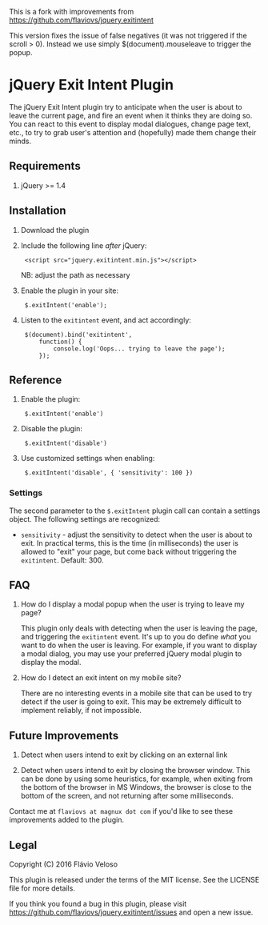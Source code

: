 This is a fork with improvements from https://github.com/flaviovs/jquery.exitintent

This version fixes the issue of false negatives (it was not triggered if the scroll > 0). Instead we use simply $(document).mouseleave to trigger the popup.




jQuery Exit Intent Plugin
=========================

The jQuery Exit Intent plugin try to anticipate when the user is about
to leave the current page, and fire an event when it thinks they are
doing so. You can react to this event to display modal dialogues,
change page text, etc., to try to grab user's attention and
(hopefully) made them change their minds.


Requirements
------------

1. jQuery >= 1.4


Installation
------------

1. Download the plugin

2. Include the following line *after* jQuery:

        <script src="jquery.exitintent.min.js"></script>

   NB: adjust the path as necessary

3. Enable the plugin in your site:

        $.exitIntent('enable');

4. Listen to the `exitintent` event, and act accordingly:

        $(document).bind('exitintent',
            function() {
                console.log('Oops... trying to leave the page');
            });


Reference
---------

1. Enable the plugin:

        $.exitIntent('enable')

2. Disable the plugin:

        $.exitIntent('disable')

3. Use customized settings when enabling:

        $.exitIntent('disable', { 'sensitivity': 100 })


### Settings

The second parameter to the `$.exitIntent` plugin call can contain a
settings object. The following settings are recognized:

- `sensitivity` - adjust the sensitivity to detect when the user is
  about to exit. In practical terms, this is the time (in
  milliseconds) the user is allowed to "exit" your page, but come back
  without triggering the `exitintent`. Default: 300.


FAQ
---

1. How do I display a modal popup when the user is trying to leave my
page?

   This plugin only deals with detecting when the user is leaving the
   page, and triggering the `exitintent` event. It's up to you do
   define *what* you want to do when the user is leaving. For example,
   if you want to display a modal dialog, you may use your preferred
   jQuery modal plugin to display the modal.

2. How do I detect an exit intent on my mobile site?

   There are no interesting events in a mobile site that can be used
   to try detect if the user is going to exit. This may be extremely
   difficult to implement reliably, if not impossible.


Future Improvements
-------------------

1. Detect when users intend to exit by clicking on an external link

2. Detect when users intend to exit by closing the browser
   window. This can be done by using some heuristics, for example,
   when exiting from the bottom of the browser in MS Windows, the
   browser is close to the bottom of the screen, and not returning
   after some milliseconds.

Contact me at `flaviovs at magnux dot com` if you'd like to see these
improvements added to the plugin.


Legal
-----
Copyright (C) 2016 Flávio Veloso

This plugin is released under the terms of the MIT license. See the
LICENSE file for more details.

If you think you found a bug in this plugin, please visit
https://github.com/flaviovs/jquery.exitintent/issues and open a new
issue.
